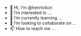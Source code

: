 - 👋 Hi, I’m @henrickcn
- 👀 I’m interested in ...
- 🌱 I’m currently learning ...
- 💞️ I’m looking to collaborate on ...
- 📫 How to reach me ...

<!---
henrickcn/henrickcn is a ✨ special ✨ repository because its `README.md` (this file) appears on your GitHub profile.
You can click the Preview link to take a look at your changes.
--->
